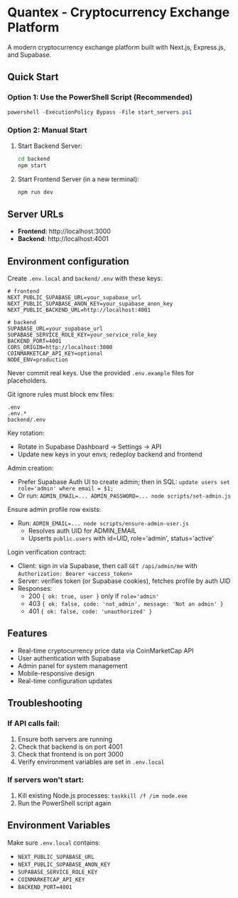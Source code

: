 # Quantex - Cryptocurrency Exchange Platform

A modern cryptocurrency exchange platform built with Next.js, Express.js, and Supabase.

## Quick Start

### Option 1: Use the PowerShell Script (Recommended)
```powershell
powershell -ExecutionPolicy Bypass -File start_servers.ps1
```

### Option 2: Manual Start
1. Start Backend Server:
   ```bash
   cd backend
   npm start
   ```

2. Start Frontend Server (in a new terminal):
   ```bash
   npm run dev
   ```

## Server URLs
 - **Frontend**: http://localhost:3000
 - **Backend**: http://localhost:4001

## Environment configuration

Create `.env.local` and `backend/.env` with these keys:

```
# frontend
NEXT_PUBLIC_SUPABASE_URL=your_supabase_url
NEXT_PUBLIC_SUPABASE_ANON_KEY=your_supabase_anon_key
NEXT_PUBLIC_BACKEND_URL=http://localhost:4001

# backend
SUPABASE_URL=your_supabase_url
SUPABASE_SERVICE_ROLE_KEY=your_service_role_key
BACKEND_PORT=4001
CORS_ORIGIN=http://localhost:3000
COINMARKETCAP_API_KEY=optional
NODE_ENV=production
```

Never commit real keys. Use the provided `.env.example` files for placeholders.

Git ignore rules must block env files:

```
.env
.env.*
backend/.env
```

Key rotation:
- Rotate in Supabase Dashboard → Settings → API
- Update new keys in your envs; redeploy backend and frontend

Admin creation:
- Prefer Supabase Auth UI to create admin; then in SQL: `update users set role='admin' where email = $1;`
- Or run: `ADMIN_EMAIL=... ADMIN_PASSWORD=... node scripts/set-admin.js`

Ensure admin profile row exists:
- Run: `ADMIN_EMAIL=... node scripts/ensure-admin-user.js`
  - Resolves auth UID for ADMIN_EMAIL
  - Upserts `public.users` with id=UID, role='admin', status='active'

Login verification contract:
- Client: sign in via Supabase, then call `GET /api/admin/me` with `Authorization: Bearer <access_token>`
- Server: verifies token (or Supabase cookies), fetches profile by auth UID
- Responses:
  - 200 `{ ok: true, user }` only if `role='admin'`
  - 403 `{ ok: false, code: 'not_admin', message: 'Not an admin' }`
  - 401 `{ ok: false, code: 'unauthorized' }`

## Features
- Real-time cryptocurrency price data via CoinMarketCap API
- User authentication with Supabase
- Admin panel for system management
- Mobile-responsive design
- Real-time configuration updates

## Troubleshooting

### If API calls fail:
1. Ensure both servers are running
2. Check that backend is on port 4001
3. Check that frontend is on port 3000
4. Verify environment variables are set in `.env.local`

### If servers won't start:
1. Kill existing Node.js processes: `taskkill /f /im node.exe`
2. Run the PowerShell script again

## Environment Variables
Make sure `.env.local` contains:
- `NEXT_PUBLIC_SUPABASE_URL`
- `NEXT_PUBLIC_SUPABASE_ANON_KEY`
- `SUPABASE_SERVICE_ROLE_KEY`
- `COINMARKETCAP_API_KEY`
- `BACKEND_PORT=4001`